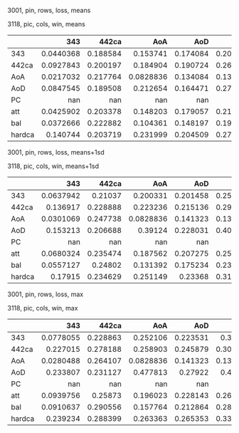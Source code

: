 3001, pin, rows, loss, means

3118, pic, cols, win, means

|        |         343 |      442ca |         AoA |        AoD |         PC |         att |         bal |     hardca |
|:-------|------------:|-----------:|------------:|-----------:|-----------:|------------:|------------:|-----------:|
| 343    |   0.0440368 |   0.188584 |   0.153741  |   0.174084 |   0.201447 |   0.0862213 |   0.0936751 |   0.102863 |
| 442ca  |   0.0927843 |   0.200197 |   0.184904  |   0.190724 |   0.262602 |   0.131124  |   0.138067  |   0.161357 |
| AoA    |   0.0217032 |   0.217764 |   0.0828836 |   0.134084 |   0.139166 |   0.0463188 |   0.0600616 |   0.125594 |
| AoD    |   0.0847545 |   0.189508 |   0.212654  |   0.164471 |   0.270179 |   0.128343  |   0.113841  |   0.18963  |
| PC     | nan         | nan        | nan         | nan        | nan        | nan         | nan         | nan        |
| att    |   0.0425902 |   0.203378 |   0.148203  |   0.179057 |   0.213128 |   0.0858526 |   0.0926186 |   0.108478 |
| bal    |   0.0372666 |   0.222882 |   0.104361  |   0.148197 |   0.196738 |   0.0652424 |   0.079504  |   0.171803 |
| hardca |   0.140744  |   0.203719 |   0.231999  |   0.204509 |   0.279648 |   0.180257  |   0.172703  |   0.165175 |

3001, pin, rows, loss, means+1sd

3118, pic, cols, win, means+1sd

|        |         343 |      442ca |         AoA |        AoD |         PC |        att |         bal |     hardca |
|:-------|------------:|-----------:|------------:|-----------:|-----------:|-----------:|------------:|-----------:|
| 343    |   0.0637942 |   0.21037  |   0.200331  |   0.201458 |   0.257128 |   0.146007 |   0.129916  |   0.142193 |
| 442ca  |   0.136917  |   0.228888 |   0.223236  |   0.215136 |   0.292782 |   0.201576 |   0.187523  |   0.215068 |
| AoA    |   0.0301069 |   0.247738 |   0.0828836 |   0.141323 |   0.139166 |   0.078826 |   0.0834837 |   0.163794 |
| AoD    |   0.153213  |   0.206688 |   0.39124   |   0.228031 |   0.401794 |   0.25863  |   0.185527  |   0.235737 |
| PC     | nan         | nan        | nan         | nan        | nan        | nan        | nan         | nan        |
| att    |   0.0680324 |   0.235474 |   0.187562  |   0.207275 |   0.256429 |   0.149139 |   0.134479  |   0.157174 |
| bal    |   0.0557127 |   0.24802  |   0.131392  |   0.175234 |   0.237806 |   0.114092 |   0.1118    |   0.234818 |
| hardca |   0.17915   |   0.234629 |   0.251149  |   0.23368  |   0.310054 |   0.236176 |   0.212193  |   0.217163 |

3001, pin, rows, loss, max

3118, pic, cols, win, max

|        |         343 |      442ca |         AoA |        AoD |         PC |         att |         bal |     hardca |
|:-------|------------:|-----------:|------------:|-----------:|-----------:|------------:|------------:|-----------:|
| 343    |   0.0778055 |   0.228863 |   0.252106  |   0.223531 |   0.32075  |   0.25896   |   0.188059  |   0.162992 |
| 442ca  |   0.227015  |   0.278188 |   0.258903  |   0.245879 |   0.307342 |   0.270783  |   0.315891  |   0.262025 |
| AoA    |   0.0280488 |   0.264107 |   0.0828836 |   0.141323 |   0.139166 |   0.0922613 |   0.0982529 |   0.157654 |
| AoD    |   0.233807  |   0.231127 |   0.477813  |   0.27922  |   0.48452  |   0.473505  |   0.330056  |   0.248583 |
| PC     | nan         | nan        | nan         | nan        | nan        | nan         | nan         | nan        |
| att    |   0.0939756 |   0.25873  |   0.196023  |   0.228143 |   0.265286 |   0.22222   |   0.208822  |   0.198683 |
| bal    |   0.0910637 |   0.290556 |   0.157764  |   0.212864 |   0.287252 |   0.186101  |   0.178144  |   0.297885 |
| hardca |   0.239234  |   0.288399 |   0.263363  |   0.265353 |   0.337532 |   0.266133  |   0.273658  |   0.288107 |

